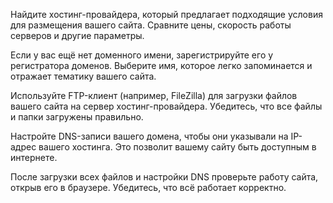 Найдите хостинг-провайдера, который предлагает подходящие условия для размещения вашего сайта. Сравните цены, скорость работы серверов и другие параметры.

Если у вас ещё нет доменного имени, зарегистрируйте его у регистратора доменов. Выберите имя, которое легко запоминается и отражает тематику вашего сайта.

Используйте FTP-клиент (например, FileZilla) для загрузки файлов вашего сайта на сервер хостинг-провайдера. Убедитесь, что все файлы и папки загружены правильно.

Настройте DNS-записи вашего домена, чтобы они указывали на IP-адрес вашего хостинга. Это позволит вашему сайту быть доступным в интернете.

После загрузки всех файлов и настройки DNS проверьте работу сайта, открыв его в браузере. Убедитесь, что всё работает корректно.
